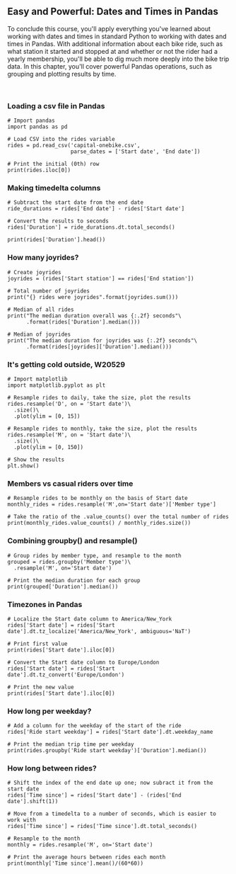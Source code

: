 ## Easy and Powerful: Dates and Times in Pandas

To conclude this course, you'll apply everything you've learned about working with dates and times in standard Python to working with dates and times in Pandas. With additional information about each bike ride, such as what station it started and stopped at and whether or not the rider had a yearly membership, you'll be able to dig much more deeply into the bike trip data. In this chapter, you'll cover powerful Pandas operations, such as grouping and plotting results by time.

<br>

### Loading a csv file in Pandas

```
# Import pandas
import pandas as pd

# Load CSV into the rides variable
rides = pd.read_csv('capital-onebike.csv', 
                    parse_dates = ['Start date', 'End date'])

# Print the initial (0th) row
print(rides.iloc[0])
```

### Making timedelta columns

```
# Subtract the start date from the end date
ride_durations = rides['End date'] - rides['Start date']

# Convert the results to seconds
rides['Duration'] = ride_durations.dt.total_seconds()

print(rides['Duration'].head())
```

### How many joyrides?

```
# Create joyrides
joyrides = (rides['Start station'] == rides['End station'])

# Total number of joyrides
print("{} rides were joyrides".format(joyrides.sum()))

# Median of all rides
print("The median duration overall was {:.2f} seconds"\
      .format(rides['Duration'].median()))

# Median of joyrides
print("The median duration for joyrides was {:.2f} seconds"\
      .format(rides[joyrides]['Duration'].median()))
```

### It's getting cold outside, W20529

```
# Import matplotlib
import matplotlib.pyplot as plt

# Resample rides to daily, take the size, plot the results
rides.resample('D', on = 'Start date')\
  .size()\
  .plot(ylim = [0, 15])

# Resample rides to monthly, take the size, plot the results
rides.resample('M', on = 'Start date')\
  .size()\
  .plot(ylim = [0, 150])

# Show the results
plt.show()
```

### Members vs casual riders over time

```
# Resample rides to be monthly on the basis of Start date
monthly_rides = rides.resample('M',on='Start date')['Member type']

# Take the ratio of the .value_counts() over the total number of rides
print(monthly_rides.value_counts() / monthly_rides.size())
```

### Combining groupby() and resample()

```
# Group rides by member type, and resample to the month
grouped = rides.groupby('Member type')\
  .resample('M', on='Start date')

# Print the median duration for each group
print(grouped['Duration'].median())
```

### Timezones in Pandas

```
# Localize the Start date column to America/New_York
rides['Start date'] = rides['Start date'].dt.tz_localize('America/New_York', ambiguous='NaT')

# Print first value
print(rides['Start date'].iloc[0])

# Convert the Start date column to Europe/London
rides['Start date'] = rides['Start date'].dt.tz_convert('Europe/London')

# Print the new value
print(rides['Start date'].iloc[0])
```

### How long per weekday?

```
# Add a column for the weekday of the start of the ride
rides['Ride start weekday'] = rides['Start date'].dt.weekday_name

# Print the median trip time per weekday
print(rides.groupby('Ride start weekday')['Duration'].median())
```

### How long between rides?

```
# Shift the index of the end date up one; now subract it from the start date
rides['Time since'] = rides['Start date'] - (rides['End date'].shift(1))

# Move from a timedelta to a number of seconds, which is easier to work with
rides['Time since'] = rides['Time since'].dt.total_seconds()

# Resample to the month
monthly = rides.resample('M', on='Start date')

# Print the average hours between rides each month
print(monthly['Time since'].mean()/(60*60))
```